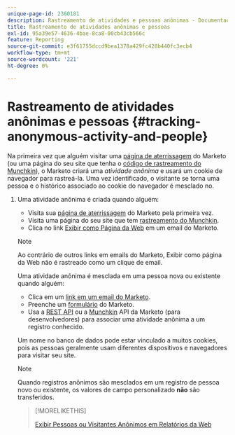 ```yaml
---
unique-page-id: 2360181
description: Rastreamento de atividades e pessoas anônimas - Documentação do Marketo - Documentação do produto
title: Rastreamento de atividades anônimas e pessoas
exl-id: 95a39e57-4636-4bae-8ca8-00cb43cb566c
feature: Reporting
source-git-commit: e3f61755dccd9bea1378a429fc428b440fc3ecb4
workflow-type: tm+mt
source-wordcount: '221'
ht-degree: 0%

---
```


# Rastreamento de atividades anônimas e pessoas {#tracking-anonymous-activity-and-people}

Na primeira vez que alguém visitar uma [página de aterrissagem](/help/marketo/product-docs/demand-generation/landing-pages/free-form-landing-pages/create-a-free-form-landing-page.md) do Marketo (ou uma página do seu site que tenha o [código de rastreamento do Munchkin](/help/marketo/product-docs/administration/additional-integrations/add-munchkin-tracking-code-to-your-website.md)), o Marketo criará uma _atividade anônima_ e usará um cookie de navegador para rastreá-la. Uma vez identificado, o visitante se torna uma pessoa e o histórico associado ao cookie do navegador é mesclado no.

1. Uma atividade anônima é criada quando alguém:

   * Visita sua [página de aterrissagem](/help/marketo/product-docs/demand-generation/landing-pages/free-form-landing-pages/create-a-free-form-landing-page.md) do Marketo pela primeira vez.
   * Visita uma página do seu site que tem [rastreamento do Munchkin](/help/marketo/product-docs/administration/additional-integrations/add-munchkin-tracking-code-to-your-website.md).
   * Clica no link [Exibir como Página da Web](/help/marketo/product-docs/email-marketing/general/functions-in-the-editor/add-a-view-as-web-page-link-to-an-email.md) em um email do Marketo.

   >[!NOTE]
   >
   >Ao contrário de outros links em emails do Marketo, Exibir como página da Web não é rastreado como um clique de email.

   Uma atividade anônima é mesclada em uma pessoa nova ou existente quando alguém:

   * Clica em um [link em um email do Marketo](/help/marketo/product-docs/email-marketing/general/using-tokens/add-tokens-to-an-email-link.md).
   * Preenche um [formulário](/help/marketo/product-docs/demand-generation/forms/creating-a-form/create-a-form.md) do Marketo.
   * Usa a [REST API](https://experienceleague.adobe.com/pt-br/docs/marketo-developer/marketo/rest/lead-database/leads) ou a [Munchkin](https://experienceleague.adobe.com/pt-br/docs/marketo-developer/marketo/javascriptapi/leadtracking/lead-tracking) API da Marketo (para desenvolvedores) para associar uma atividade anônima a um registro conhecido.

   Um nome no banco de dados pode estar vinculado a muitos cookies, pois as pessoas geralmente usam diferentes dispositivos e navegadores para visitar seu site.

   >[!NOTE]
   >
   >Quando registros anônimos são mesclados em um registro de pessoa novo ou existente, os valores de campo personalizado **não** são transferidos.

   >[!MORELIKETHIS]
   >
   >[Exibir Pessoas ou Visitantes Anônimos em Relatórios da Web](/help/marketo/product-docs/reporting/basic-reporting/report-activity/display-people-or-anonymous-visitors-in-web-reports.md)
